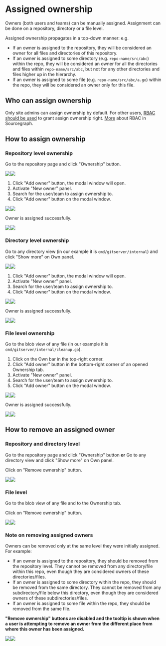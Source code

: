 # Assigned ownership

Owners (both users and teams) can be manually assigned. Assignment can be done on a repository, directory or a file level.

Assigned ownership propagates in a top-down manner: e.g.
- If an owner is assigned to the repository, they will be considered an owner for all files and directories of this repository.
- If an owner is assigned to some directory (e.g. `repo-name/src/abc`) within the repo, they will be considered an owner for all the directories and files within `repo-name/src/abc`, but not for any other directories and files higher up in the hierarchy.
- If an owner is assigned to some file (e.g. `repo-name/src/abc/a.go`) within the repo, they will be considered an owner only for this file.

## Who can assign ownership

Only site admins can assign ownership by default. For other users, [RBAC should be used](../admin/access_control/ownership.md) to grant assign ownership right.
[More](../admin/access_control/index.md) about RBAC in Sourcegraph.

## How to assign ownership

### Repository level ownership

Go to the repository page and click "Ownership" button.

<picture title="Repository page with Ownership button selected"><img class="theme-dark-only" src="https://storage.googleapis.com/sourcegraph-assets/docs/own/assigned-ownership-1-dark.png"><img class="theme-light-only" src="https://storage.googleapis.com/sourcegraph-assets/docs/own/assigned-ownership-1-lightv2.png"></picture>

1. Click "Add owner" button, the modal window will open.
2. Activate "New owner" panel.
3. Search for the user/team to assign ownership to.
4. Click "Add owner" button on the modal window.

<picture title="Add repository owner"><img class="theme-dark-only" src="https://storage.googleapis.com/sourcegraph-assets/docs/own/assigned-owners-2-dark.png"><img class="theme-light-only" src="https://storage.googleapis.com/sourcegraph-assets/docs/own/assigned-owners-2-light.png"></picture>

Owner is assigned successfully.

<picture title="Repository owner added"><img class="theme-dark-only" src="https://storage.googleapis.com/sourcegraph-assets/docs/own/assigned-owners-3-dark.png"><img class="theme-light-only" src="https://storage.googleapis.com/sourcegraph-assets/docs/own/assigned-owners-3-light.png"></picture>

### Directory level ownership

Go to any directory view (in our example it is `cmd/gitserver/internal`) and click "Show more" on Own panel.

<picture title="Repository page with Ownership button selected"><img class="theme-dark-only" src="https://storage.googleapis.com/sourcegraph-assets/docs/own/assigned-owners-dir-1-dark.png"><img class="theme-light-only" src="https://storage.googleapis.com/sourcegraph-assets/docs/own/assigned-owners-dir-1-light.png"></picture>

1. Click "Add owner" button, the modal window will open.
2. Activate "New owner" panel.
3. Search for the user/team to assign ownership to.
4. Click "Add owner" button on the modal window.

<picture title="Add repository owner"><img class="theme-dark-only" src="https://storage.googleapis.com/sourcegraph-assets/docs/own/assigned-owners-2-dark.png"><img class="theme-light-only" src="https://storage.googleapis.com/sourcegraph-assets/docs/own/assigned-owners-2-light.png"></picture>

Owner is assigned successfully.

<picture title="Repository owner added"><img class="theme-dark-only" src="https://storage.googleapis.com/sourcegraph-assets/docs/own/assigned-owners-3-dark.png"><img class="theme-light-only" src="https://storage.googleapis.com/sourcegraph-assets/docs/own/assigned-owners-3-light.png"></picture>

### File level ownership

Go to the blob view of any file (in our example it is `cmd/gitserver/internal/cleanup.go`).

1. Click on the Own bar in the top-right corner.
2. Click "Add owner" button in the bottom-right corner of an opened Ownership tab.
3. Activate "New owner" panel.
4. Search for the user/team to assign ownership to.
5. Click "Add owner" button on the modal window.

<picture title="Add repository owner"><img class="theme-dark-only" src="https://storage.googleapis.com/sourcegraph-assets/docs/own/assigned-owners-dir-2-dark.png"><img class="theme-light-only" src="https://storage.googleapis.com/sourcegraph-assets/docs/own/assigned-owners-dir-2-light.png"></picture>

Owner is assigned successfully.

<picture title="Repository owner added"><img class="theme-dark-only" src="https://storage.googleapis.com/sourcegraph-assets/docs/own/assigned-owners-dir-3-dark.png"><img class="theme-light-only" src="https://storage.googleapis.com/sourcegraph-assets/docs/own/assigned-owners-dir-3-light.png"></picture>

## How to remove an assigned owner

### Repository and directory level

Go to the repository page and click "Ownership" button **or** Go to any directory view and click "Show more" on Own panel.

Click on "Remove ownership" button.

<picture title="Repository/directory owner removed"><img class="theme-dark-only" src="https://storage.googleapis.com/sourcegraph-assets/docs/own/assigned-owners-remove-repo-1-dark.png"><img class="theme-light-only" src="https://storage.googleapis.com/sourcegraph-assets/docs/own/assigned-owners-remove-repo-1-light.png"></picture>

### File level

Go to the blob view of any file and to the Ownership tab.

Click on "Remove ownership" button.

<picture title="File owner removed"><img class="theme-dark-only" src="https://storage.googleapis.com/sourcegraph-assets/docs/own/assigned-owners-remove-file-1-dark.png"><img class="theme-light-only" src="https://storage.googleapis.com/sourcegraph-assets/docs/own/assigned-owners-remove-file-1-light.png"></picture>

### Note on removing assigned owners

Owners can be removed only at the same level they were initially assigned. For example:
- If an owner is assigned to the repository, they should be removed from the repository level. They cannot be removed from any directory/file within this repo, even though they are considered owners of these directories/files.
- If an owner is assigned to some directory within the repo, they should be removed from the same directory. They cannot be removed from any subdirectory/file below this directory, even though they are considered owners of these subdirectories/files.
- If an owner is assigned to some file within the repo, they should be removed from the same file.

**"Remove ownership" buttons are disabled and the tooltip is shown when a user is attempting to remove an owner from the different place from where this owner has been assigned.**

<picture title="Remove ownership disabled tooltip"><img class="theme-dark-only" src="https://storage.googleapis.com/sourcegraph-assets/docs/own/assigned-owners-cannot-remove-dark.png"><img class="theme-light-only" src="https://storage.googleapis.com/sourcegraph-assets/docs/own/assigned-owners-cannot-remove-light.png"></picture>
